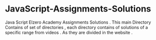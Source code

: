 # JavaScript-Assignments-Solutions
Java Script Elzero Academy Assignments Solutions .
This main Directory Contains of set of directories ,
each directory contains of solutions of a specific range from videos .
As they are divided in the website .
